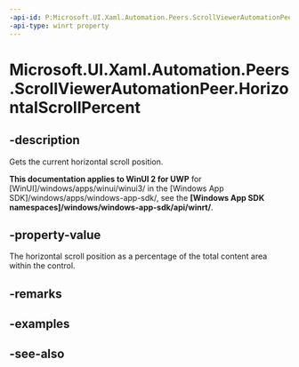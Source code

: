 ```yaml
---
-api-id: P:Microsoft.UI.Xaml.Automation.Peers.ScrollViewerAutomationPeer.HorizontalScrollPercent
-api-type: winrt property
---
```


<!-- Property syntax
public double HorizontalScrollPercent { get; }
-->

# Microsoft.UI.Xaml.Automation.Peers.ScrollViewerAutomationPeer.HorizontalScrollPercent

## -description
Gets the current horizontal scroll position.

**This documentation applies to WinUI 2 for UWP** for [WinUI]/windows/apps/winui/winui3/ in the [Windows App SDK]/windows/apps/windows-app-sdk/, see the **[Windows App SDK namespaces]/windows/windows-app-sdk/api/winrt/**.

## -property-value
The horizontal scroll position as a percentage of the total content area within the control.

## -remarks

## -examples

## -see-also
